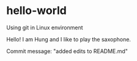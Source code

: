 # hello-world
Using git in Linux environment

Hello! I am Hung and I like to play the saxophone. 





Commit message: "added edits to README.md"
